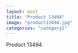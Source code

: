 ```yaml
---
layout: post
title: "Product 13494"
image: "product13494.jpg"
categories: "category1"
---
```

Product 13494
